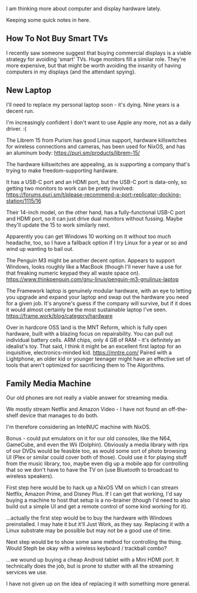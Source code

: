 I am thinking more about computer and display hardware lately.

Keeping some quick notes in here.


## How To Not Buy Smart TVs

I recently saw someone suggest that buying commercial displays is a viable
strategy for avoiding 'smart' TVs. Huge monitors fill a similar role. They're
more expensive, but that might be worth avoiding the insanity of having
computers in my displays (and the attendant spying).


## New Laptop

I'll need to replace my personal laptop soon - it's dying. Nine years is a
decent run.

I'm increasingly confident I don't want to use Apple any more, not as a daily
driver. :(

The Librem 15 from Purism has good Linux support, hardware killswitches for
wireless connections and cameras, has been used for NixOS, and has an aluminum
body: https://puri.sm/products/librem-15/

The hardware killswitches are appealing, as is supporting a company that's
trying to make freedom-supporting hardware.

It has a USB-C port and an HDMI port, but the USB-C port is data-only, so
getting two monitors to work can be pretty involved:
https://forums.puri.sm/t/please-recommend-a-port-replicator-docking-station/1115/16

Their 14-inch model, on the other hand, has a fully-functional USB-C port and
HDMI port, so it can just drive dual monitors without fussing. Maybe they'll
update the 15 to work similarly next.

Apparently you can get Windows 10 working on it without too much headache, too,
so I have a fallback option if I try Linux for a year or so and wind up wanting
to bail out.

The Penguin M3 might be another decent option. Appears to support Windows,
looks roughly like a MacBook (though I'll never have a use for that freaking
numeric keypad they all waste space on).
https://www.thinkpenguin.com/gnu-linux/penguin-m3-gnulinux-laptop

The Framework laptop is genuinely modular hardware, with an eye to letting you
upgrade and expand your laptop and swap out the hardware you need for a given
job. It's anyone's guess if the company will survive, but if it does it would
almost certainly be the most sustainable laptop I've seen.
https://frame.work/blog/category/hardware

Over in hardcore OSS land is the MNT Reform, which is fully open hardware,
built with a blazing focus on repairability. You can pull out individual
battery cells. ARM chips, only 4 GB of RAM - it's definitely an idealist's toy.
That said, I think it might be an excellent first laptop for an inquisitive,
electronics-minded kid. https://mntre.com/ Paired with a Lightphone, an older
kid or younger teenager might have an effective set of tools that aren't
optimized for sacrificing them to The Algorithms.


## Family Media Machine

Our old phones are not really a viable answer for streaming media.

We mostly stream Netflix and Amazon Video - I have not found an off-the-shelf
device that manages to do both.

I'm therefore considering an IntelNUC machine with NixOS.

Bonus - could put emulators on it for our old consoles, like the N64, GameCube,
and even the Wii (Dolphin). Obviously a media library with rips of our DVDs
would be feasible too, as would some sort of photo browsing UI (Plex or similar
could cover both of those). Could use it for playing stuff from the music
library, too, maybe even dig up a mobile app for controlling that so we don't
have to have the TV on (use Bluetooth to broadcast to wireless speakers).

First step here would be to hack up a NixOS VM on which I can stream Netflix,
Amazon Prime, and Disney Plus. If I can get that working, I'd say buying a
machine to host that setup is a no-brainer (though I'd need to also build out a
simple UI and get a remote control of some kind working for it).

...actually the first step would be to buy the hardware with Windows
preinstalled. I may hate it but it'll Just Work, as they say. Replacing it with
a Linux substrate may be possible but may not be a good use of time.

Next step would be to show some sane method for controlling the thing. Would
Steph be okay with a wireless keyboard / trackball combo?

...we wound up buying a cheap Android tablet with a Mini HDMI port. It
technically does the job, but is prone to stutter with all the streaming
services we use.

I have not given up on the idea of replacing it with something more general.
